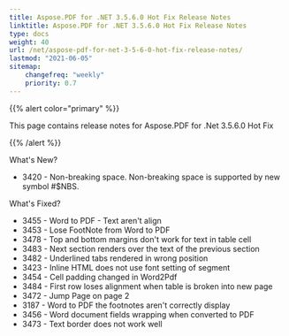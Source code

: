```yaml
---
title: Aspose.PDF for .NET 3.5.6.0 Hot Fix Release Notes
linktitle: Aspose.PDF for .NET 3.5.6.0 Hot Fix Release Notes
type: docs
weight: 40
url: /net/aspose-pdf-for-net-3-5-6-0-hot-fix-release-notes/
lastmod: "2021-06-05"
sitemap:
    changefreq: "weekly"
    priority: 0.7
---
```


{{% alert color="primary" %}}

This page contains release notes for Aspose.PDF for .Net 3.5.6.0 Hot Fix

{{% /alert %}}

What's New?

- 3420 - Non-breaking
  space. Non-breaking space is supported by new symbol #$NBS.

What's Fixed?

- 3455 - Word
  to PDF - Text aren't align
- 3453 - Lose
  FootNote from Word to PDF
- 3478 - Top
  and bottom margins don't work for text in table cell 
- 3483 - Next
  section renders over the text of the previous section 
- 3482 - Underlined
  tabs rendered in wrong position 
- 3423 - Inline
  HTML does not use font setting of segment
- 3454 - Cell
  padding changed in Word2Pdf 
- 3484 - First
  row loses alignment when table is broken into new page
- 3472 - Jump
  Page on page 2 
- 3187 - Word
  to PDF the footnotes aren't correctly display
- 3456 -
  Word document fields wrapping when converted to PDF
- 3473 -
  Text border does not work well
